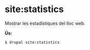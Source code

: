 # site:statistics
Mostrar les estadístiques del lloc web.

**Ús:**
```
$ drupal site:statistics
```
